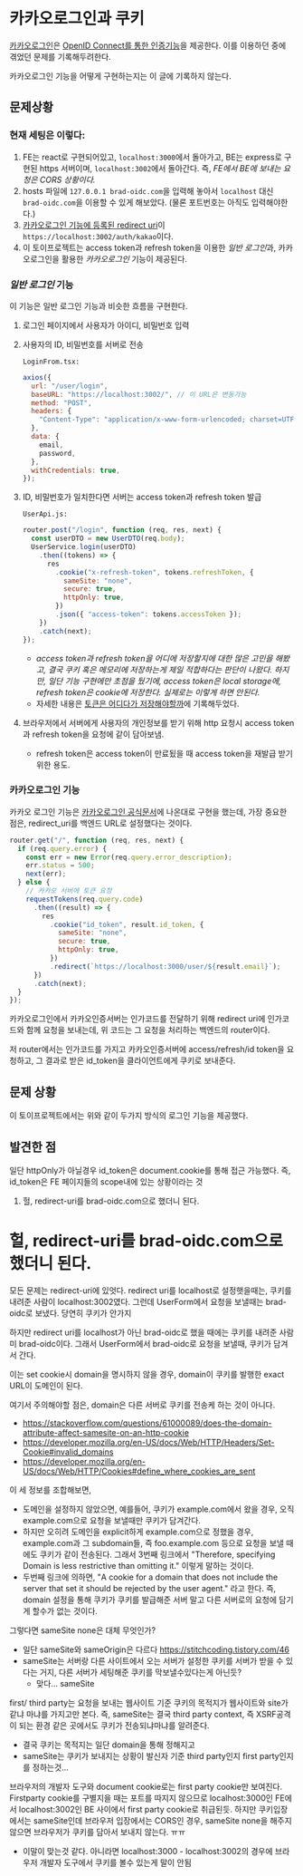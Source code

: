 # 카카오로그인과 쿠키

[카카오로그인](https://developers.kakao.com/docs/latest/ko/kakaologin/)은 [OpenID Connect를 통한 인증기능](https://developers.kakao.com/docs/latest/ko/kakaologin/common#oidc)을 제공한다. 이를 이용하던 중에 겪었던 문제를 기록해두려한다.

카카오로그인 기능을 어떻게 구현하는지는 이 글에 기록하지 않는다.

## 문제상황

### 현재 세팅은 이렇다:

1. FE는 react로 구현되어있고, `localhost:3000`에서 돌아가고,  BE는 express로 구현된 https 서버이며, `localhost:3002`에서 돌아간다. 즉, *FE에서 BE에 보내는 요청은 CORS 상황이다.*
2. hosts 파일에 `127.0.0.1 brad-oidc.com`을 입력해 놓아서 `localhost` 대신 `brad-oidc.com`을 이용할 수 있게 해보았다. (물론 포트번호는 아직도 입력해야한다.)
3. [카카오로그인 기능에 등록된 redirect uri](https://developers.kakao.com/docs/latest/ko/kakaologin/prerequisite#kakao-login-redirect-uri)이 `https://localhost:3002/auth/kakao`이다.
4. 이 토이프로젝트는 access token과 refresh token을 이용한 *일반 로그인*과, 카카오로그인을 활용한 _카카오로그인_ 기능이 제공된다.

### _일반 로그인_ 기능

이 기능은 일반 로그인 기능과 비슷한 흐름을 구현한다.

1. 로그인 페이지에서 사용자가 아이디, 비밀번호 입력
2. 사용자의 ID, 비밀번호를 서버로 전송

   `LoginFrom.tsx:`

   ```javascript
   axios({
     url: "/user/login",
     baseURL: "https://localhost:3002/", // 이 URL은 변동가능
     method: "POST",
     headers: {
       "Content-Type": "application/x-www-form-urlencoded; charset=UTF-8",
     },
     data: {
       email,
       password,
     },
     withCredentials: true,
   });
   ```

3. ID, 비밀번호가 일치한다면 서버는 access token과 refresh token 발급

   `UserApi.js:`

   ```javascript
   router.post("/login", function (req, res, next) {
     const userDTO = new UserDTO(req.body);
     UserService.login(userDTO)
       .then((tokens) => {
         res
           .cookie("x-refresh-token", tokens.refreshToken, {
             sameSite: "none",
             secure: true,
             httpOnly: true,
           })
           .json({ "access-token": tokens.accessToken });
       })
       .catch(next); 
   });
   ```

   - _access token과 refresh token을 어디에 저장할지에 대한 많은 고민을 해봤고, 결국 쿠키 혹은 메모리에 저장하는게 제일 적합하다는 판단이 나왔다. 하지만, 일단 기능 구현에만 초점을 뒀기에, access token은 local storage에, refresh token은 cookie에 저장한다. 실제로는 이렇게 하면 안된다._
   - 자세한 내용은 [토큰은 어디다가 저장해야할까](./%ED%86%A0%ED%81%B0%EC%9D%80_%EC%96%B4%EB%94%94%EB%8B%A4%EA%B0%80_%EC%A0%80%EC%9E%A5%ED%95%B4%EC%95%BC%ED%95%A0%EA%B9%8C.md)에 기록해두었다.

4. 브라우저에서 서버에게 사용자의 개인정보를 받기 위해 http 요청시 access token과 refresh token을 요청에 같이 담아보냄.
    - refresh token은 access token이 만료됬을 때 access token을 재발급 받기 위한 용도.

### 카카오로그인 기능

카카오 로그인 기능은 [카카오로그인 공식문서](https://developers.kakao.com/docs/latest/ko/kakaologin/rest-api#before-you-begin-process)에 나온대로 구현을 했는데, 가장 중요한 점은, redirect_uri를 백엔드 URL로 설정했다는 것이다.

```javascript
router.get("/", function (req, res, next) {
  if (req.query.error) {
    const err = new Error(req.query.error_description);
    err.status = 500;
    next(err);
  } else {
    // 카카오 서버에 토큰 요청
    requestTokens(req.query.code)
      .then((result) => {
        res
          .cookie("id_token", result.id_token, {
            sameSite: "none",
            secure: true,
            httpOnly: true,
          })
          .redirect(`https://localhost:3000/user/${result.email}`);
      })
      .catch(next);
  }
});
```

카카오로그인에서 카카오인증서버는 인가코드를 전달하기 위해 redirect uri에 인가코드와 함께 요청을 보내는데, 위 코드는 그 요청을 처리하는 백엔드의 router이다. 

저 router에서는 인가코드를 가지고 카카오인증서버에 access/refresh/id token을 요청하고, 그 결과로 받은 id_token을 클라이언트에게 쿠키로 보내준다.

## 문제 상황

이 토이프로젝트에서는 위와 같이 두가지 방식의 로그인 기능을 제공했다. 

## 발견한 점

일단 httpOnly가 아닐경우 id_token은 document.cookie를 통해 접근 가능했다. 즉, id_token은 FE 페이지들의 scope내에 있는 상황이라는 것

1. 헐, redirect-uri를 brad-oidc.com으로 했더니 된다.

# 헐, redirect-uri를 brad-oidc.com으로 했더니 된다.
모든 문제는 redirect-uri에 있엇다. 
redirect uri를 localhost로 설정햇을때는, 쿠키를 내려준 사람이 localhost:3002였다. 그런데 UserForm에서 요청을 보낼때는 brad-oidc로 보냈다. 당연히 쿠키가 안가지

하지만 redirect uri를 localhost가 아닌 brad-oidc로 했을 때에는 쿠키를 내려준 사람미 brad-oidc이다. 그래서 UserForm에서 brad-oidc로 요청을 보낼때, 쿠키가 담겨서 간다.

이는 set cookie시 domain을 명시하지 않을 경우, domain이 쿠키를 발행한 exact URL이 도메인이 된다.

여기서 주의해야할 점은, domain은 다른 서버로 쿠키를 전송케 하는 것이 아니다. 
- https://stackoverflow.com/questions/61000089/does-the-domain-attribute-affect-samesite-on-an-http-cookie
- https://developer.mozilla.org/en-US/docs/Web/HTTP/Headers/Set-Cookie#invalid_domains
- https://developer.mozilla.org/en-US/docs/Web/HTTP/Cookies#define_where_cookies_are_sent

이 세 정보를 조합해보면,
- 도메인을 설정하지 않았으면, 예를들어, 쿠키가 example.com에서 왔을 경우, 오직 example.com으로 요청을 보낼때만 쿠키가 담겨간다.
- 하지만 오히려 도메인을 explicit하게 example.com으로 정했을 경우, example.com과 그 subdomain들, 즉 foo.example.com 등으로 요청을 보낼 때에도 쿠키가 같이 전송된다. 그래서 3번째 링크에서 "Therefore, specifying Domain is less restrictive than omitting it." 이렇게 말하는 것이다.
- 두번째 링크에 의하면, "A cookie for a domain that does not include the server that set it should be rejected by the user agent." 라고 한다. 즉, domain 설정을 통해 쿠키가 쿠키를 발급해준 서버 말고 다른 서버로의 요청에 담기게 할수가 없는 것이다.

그렇다면 sameSite none은 대체 무엇인가?
- 일단 sameSite와 sameOrigin은 다르다 https://stitchcoding.tistory.com/46
- sameSite는 서버랑 다른 사이트에서 오는 서버가 설정한 쿠키를 서버가 받을 수 있다는 거지, 다른 서버가 세팅해준 쿠키를 막보낼수있다는게 아닌듯?
    - 맞다... sameSite 

first/ third party는 요청을 보내는 웹사이트 기준 쿠키의 목적지가 웹사이트와 site가 같냐 마냐를 가지고만 본다.
즉, sameSite는 결국 third party context, 즉 XSRF공격이 되는 환경 같은 곳에서도 쿠키가 전송되냐마냐를 알려준다.
- 결국 쿠키는 목적지는 일단 domain을 통해 정해지고
- sameSite는 쿠키가 보내지는 상황이 발신자 기준 third party인지 first party인지를 정하는것...


브라우저의 개발자 도구와 document cookie로는 first party cookie만 보여진다. Firstparty cookie를 구별지을 때는 포트를 따지지 않으므로 localhost:3000인 FE에서 localhost:3002인 BE 사이에서 first party cookie로 취급된듯.
하지만 쿠키입장에서는 sameSite인데 브라우저 입장에서는 CORS인 경우, sameSite none을 해주지 않으면 브라우저가 쿠키를 담아서 보내지 않는다. ㅠㅠ
- 이말이 맞는것 같다. 아니라면 localhost:3000 - localhost:3002의 경우에 브라우저 개발자 도구에서 쿠키를 볼수 있는게 말이 안됨
